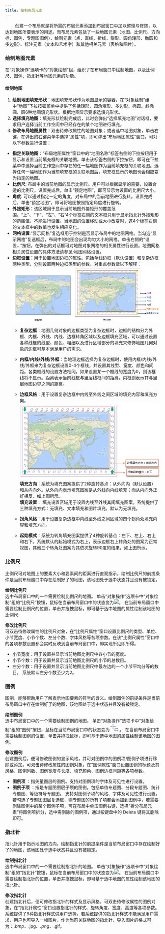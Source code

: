```yaml
---
title: 绘制布局元素
---
```

　　
创建一个布局就是将所需的布局元素添加到布局窗口中加以整理与修饰，以达到地图所要表示的用途。而布局元素包括了一些地图元素（地图、比例尺、方向标、图例、专题图图例）、绘制元素（点、直线、折线、矩形、圆角矩形、椭圆和多边形）、标注元素（文本和艺术字）和其他相关元素（表格和图片）。
  
### 绘制地图元素   

在“对象操作”选项卡的“对象绘制”组，组织了在布局窗口中绘制地图，以及比例尺、图例、指北针等地图元素的功能。


#### 绘制地图    

1. **绘制地图填充形状**：地图填充形状作为地图显示的容器，在“对象绘制”组中“地图”下拉按钮菜单中提供了包括矩形、圆角矩形、多边形、椭圆、斜椭圆、圆6种地图填充形状。根据地图显示要求选填充形状。
2. **选择填充地图**：填充形状绘制完成后，此时会弹出“选择填充地图”对话框，要求用户选择当前工作空间中已经存在的某个地图进行填充。
3. **修改布局地图属性**：双击待修改属性的地图对象；或者选中地图对象，单击右键，在弹出的右键菜单中选择“属性”项，即可弹出“布局地图属性”窗口，可对以下参数进行设置：
 - **指定关联地图**：“布局地图属性”窗口中的“地图名称”标签右侧的下拉按钮用于显示和设置当前填充框的关联地图。单击该标签右侧的下拉按钮，即可在下拉菜单中选择当前工作空间中存在的任一幅地图作为当前填充框的关联地图。选择任何一幅地图作为当前填充框的关联地图后，填充框显示的地图也会相应变为指定的地图。  
 - **比例尺**: 布局中的当前地图的显示比例尺。用户可以根据显示的需要，设置合适的比例尺。设置完成后，单击“锁定地图”，即可显示为设置的比例尺大小。  
 - **角度**: 可以通过指定一定的角度，对布局中的当前地图进行旋转。设置完成后，单击“锁定地图”，即可将地图按照指定角度进行旋转。   
 - **外接矩形**：该区域用于显示当前地图外接矩形的覆盖范围。“上”、“下”、“左”、“右”4个标签右侧的文本框只用于显示指北针外接矩形的范围值，不能进行设置。当地图的位置移动或大小改变时，这4个标签右侧的文本框中的数值也发生相应变化。  
 - **网格设置**:“显示网格”复选框用于控制是否显示布局中的地图网格。当勾选“显示网格”复选框后，布局中的地图会出现均匀大小的网格。单击右侧的“设置...”按钮，在弹出的对话框可对地图对象网格的相关属性进行设置。地图网格相关属性设置的具体方法请参见:地图网格设置。  
 - **边框设置**：用于设置地图边框的属性。包括单线边框（默认设置）和复杂边框两种类型，分别设置两种边框类型的参数，对重点参数做以下解释：   
   ![](img/NoBorder.png) 
 	 - **复杂边框**：地图几何对象的边框类型为复杂边框时，边框的结构分为外框、内框、外线、内线、边框转角区域以及边框填充区域，可以通过设置各种线框的线型、颜色、粗细以及进行区域部分的填充来修饰地图几何对象的边框可基本满足用户的需求。  
 	  
 	 - **内框/内线/外线/外框**：当地理边框选择为复杂边框时，使用内框/内线/外线/外框来为复杂边框设置0-4个框线，并设置其线型、宽度、颜色和间距。各类框线的设置方法相同。如果设置某一个框线的宽度为0，则该框线将不显示。距离表示当前线框与里层线框间的距离，内框则表示其与里层地图边界之间的距离。  
 	 - **边框风格**：用于设置复杂边框中内线至外线之间区域的填充内容和填充方向。   
 	   ![](img/ComplexBorder2.png)  
 	 	**填充方向**：系统为填充图案提供了2种旋转基点：从外向内（默认设置）和从内向外。从外向内表示填充图案是从外线向内线填充；而从内向外正好相反，如上图所示。  
        **填充设置**： 填充设置区域用于设置内线至外线其间填充图案。系统提供了三种填充方式：无填充、文本填充和图片填充，默认为无填充。
 
 	 - **拐角风格**：用于设置复杂边框中内线至外线之间区域的四个拐角处填充内容和填充方向。   
 	 - **起始模式**：系统为转角填充图案提供了4种旋转基点：左下、左上、右上和右下。系统默认的起始模式为右上，表示边框右上转角处的图案为正常视图，其他三个转角处图案为其依次旋转90度的结果，如上图所示。   
 	   
### 比例尺    
  
比例尺可对地图上的要素大小和要素间的距离进行直观指示。绘制比例尺的前提条件是当前布局窗口中存在绘制好了的地图，该地图处于选中状态并且没有被锁定。 
  
**绘制比例尺**  
选中布局窗口中的一个需要绘制比例尺的地图。 单击“对象操作”选项卡中“对象绘制”组的“比例尺”按钮，鼠标在当前布局窗口中的状态变为![](img/ScaleBarCursor.png)。 在当前布局窗口中需要绘制比例尺的位置，单击并拖拽鼠标，即可基于选中地图的属性绘制该地图的比例尺.  
  
**修改比例尺**  
可双击待修改属性的比例尺对象，在“比例尺属性”窗口设置比例尺的类型、单位、小节宽度、小节个数、左分个数、字体风格等各项参数。在该“比例尺属性”窗口中的各项参数设置都会实时反映到当前布局窗口中，即实现所见即所得。   
 
- 小节宽度：用于设置并显示当前地图比例尺中各小节的宽度。  
- 小节个数：用于设置并显示当前地图比例尺的小节的总数目。  
- 左分个数：用于设置并显示当前地图比例尺中最左边的一个小节平均分等的数目。 系统默认左分个数至少为2。 

### 图例

图例，能够帮助用户了解表示地图要素的符号的含义。绘制图例的前提条件是当前布局窗口中存在绘制好了的地图，该地图处于选中状态并且没有被锁定。   
  
**绘制图例**  
选中布局窗口中的一个需要绘制图例的地图。 单击“对象操作”选项卡中“对象绘制”组的“图例”按钮，鼠标在当前布局窗口中的状态变为![](img/LegendCursor.png)。 在当前布局窗口中需要绘制图例的位置，单击并拖拽鼠标，即可基于选中地图的属性绘制该地图的图例。  
   
**修改图例**   
 创建图例后，便可修改图例的显示风格，并可对图例中的图例项/图例子项进行移除或添加。可双击待修改属性的图例对象，在“图例属性”窗口设置图例的标题及其风格、图例列数、图例宽度与长度、填充颜色、图例边框间距等各项参数。  
  
- **图例项** ：指矢量图层的图例。支持对图例项的字体及可见性进行设置。 
- **图例子项** ：指是专题图图层子项的图例，包括单值专题图、分段专题图、统计专题图、等级符号专题图。 支持对图例子项的风格、字体及可见性进行设置。若勾选了专题图图层复选框，则专题图的所有子项都会添加到图例中，若需要删除图例中的某个图例子项，可在布局中单击图例右键，选择“拆分布局元素”将图例项拆分，选中需删除的图例项，通过按键盘中的 Delete 键将其删除即可。 
  
### 指北针  
  
指北针用于指示地图的方向，绘制指北针的前提条件是当前布局窗口中存在绘制好了的地图，该地图处于选中状态并且没有被锁定。   
  
**绘制指北针**  
选中布局窗口中的一个需要绘制指北针的地图。 单击“对象操作”选项卡中“对象绘制”组的“指北针”按钮，鼠标在当前布局窗口中的状态变为![](img/NorthArrowCursor.png)。 在当前布局窗口中需要绘制指北针的位置，单击并拖拽鼠标，即可基于选中地图的属性绘制该地图的指北针。  
   
**修改指北针**   
 创建指北针后，便可修改指北针的样式及显示风格。可双击待修改属性的图例对象，在“指北针属性”窗口设置指北针的样式、旋转角度、宽度、高度等各项参数。    
系统提供了9种指北针样式供用户选择。若系统提供的指北针样式不能满足用户需求，用户也可导入一幅图片，作为当前关联地图的指北针，导入图片的格式可为：*.bmp、*.jpg、*.png、*.gif。


  

 




  